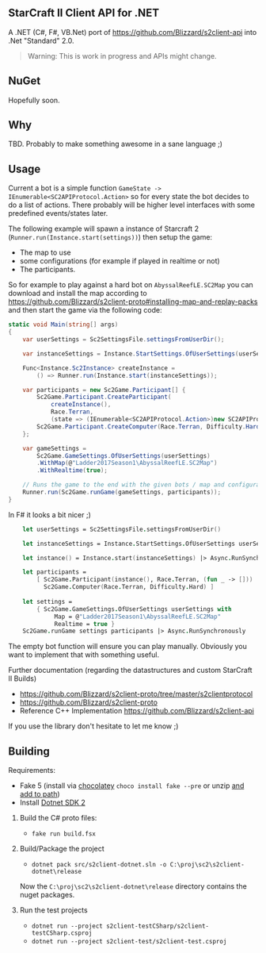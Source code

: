 ## StarCraft II Client API for .NET

A .NET (C#, F#, VB.Net) port of https://github.com/Blizzard/s2client-api into .Net "Standard" 2.0.

> Warning: This is work in progress and APIs might change.

## NuGet

Hopefully soon.

## Why

TBD. Probably to make something awesome in a sane language ;)

## Usage

Current a bot is a simple function `GameState -> IEnumerable<SC2APIProtocol.Action>` so for every state the bot decides to do a list of actions.
There probably will be higher level interfaces with some predefined events/states later.

The following example will spawn a instance of Starcraft 2 (`Runner.run(Instance.start(settings))`)
then setup the game:
 - The map to use
 - some configurations (for example if played in realtime or not)
 - The participants. 

So for example to play against a hard bot on `AbyssalReefLE.SC2Map` you can download and install the map according to https://github.com/Blizzard/s2client-proto#installing-map-and-replay-packs and then start the game via the following code:

```csharp
static void Main(string[] args)
{
    var userSettings = Sc2SettingsFile.settingsFromUserDir();

    var instanceSettings = Instance.StartSettings.OfUserSettings(userSettings);

    Func<Instance.Sc2Instance> createInstance =
        () => Runner.run(Instance.start(instanceSettings));

    var participants = new Sc2Game.Participant[] {
        Sc2Game.Participant.CreateParticipant(
            createInstance(), 
            Race.Terran, 
            (state => (IEnumerable<SC2APIProtocol.Action>)new SC2APIProtocol.Action[] {})),
        Sc2Game.Participant.CreateComputer(Race.Terran, Difficulty.Hard)
    };

    var gameSettings =
        Sc2Game.GameSettings.OfUserSettings(userSettings)
        .WithMap(@"Ladder2017Season1\AbyssalReefLE.SC2Map")
        .WithRealtime(true);

    // Runs the game to the end with the given bots / map and configuration
    Runner.run(Sc2Game.runGame(gameSettings, participants));
}
```

In F# it looks a bit nicer ;)

```fsharp
    let userSettings = Sc2SettingsFile.settingsFromUserDir()

    let instanceSettings = Instance.StartSettings.OfUserSettings userSettings

    let instance() = Instance.start(instanceSettings) |> Async.RunSynchronously

    let participants =
        [ Sc2Game.Participant(instance(), Race.Terran, (fun _ -> []))
          Sc2Game.Computer(Race.Terran, Difficulty.Hard) ]
    
    let settings = 
        { Sc2Game.GameSettings.OfUserSettings userSettings with
             Map = @"Ladder2017Season1\AbyssalReefLE.SC2Map"
             Realtime = true }
    Sc2Game.runGame settings participants |> Async.RunSynchronously

```


The empty bot function will ensure you can play manually. Obviously you want to implement that with something useful.

Further documentation (regarding the datastructures and custom  StarCraft II Builds)
 - https://github.com/Blizzard/s2client-proto/tree/master/s2clientprotocol
 - https://github.com/Blizzard/s2client-proto
 - Reference C++ Implementation https://github.com/Blizzard/s2client-api

If you use the library don't hesitate to let me know ;)

## Building

Requirements:
 - Fake 5 (install via [chocolatey](https://chocolatey.org/packages/fake) `choco install fake --pre` or unzip [and add to path](https://github.com/fsharp/FAKE/releases))
 - Install [Dotnet SDK 2](https://www.microsoft.com/net/download/core)


1. Build the C# proto files:
   - `fake run build.fsx`
2. Build/Package the project
   - `dotnet pack src/s2client-dotnet.sln -o C:\proj\sc2\s2client-dotnet\release`

   Now the `C:\proj\sc2\s2client-dotnet\release` directory contains the nuget packages.

3. Run the test projects
   - `dotnet run --project s2client-testCSharp/s2client-testCSharp.csproj`
   - `dotnet run --project s2client-test/s2client-test.csproj`

